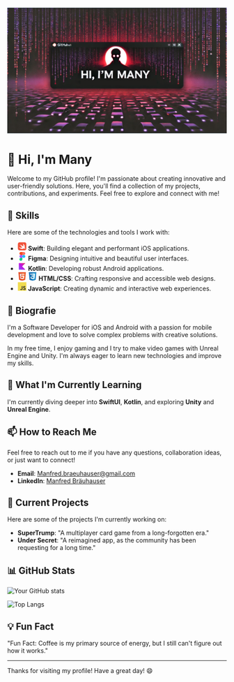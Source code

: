 ![Profilbild](https://github.com/Manyxtreme/Manyxtreme/blob/main/ProfilImage.png?raw=true)

# 👋 Hi, I'm Many

Welcome to my GitHub profile! I'm passionate about creating innovative and user-friendly solutions. Here, you'll find a collection of my projects, contributions, and experiments. Feel free to explore and connect with me!

## 🚀 Skills

Here are some of the technologies and tools I work with:

- <img src="https://raw.githubusercontent.com/devicons/devicon/master/icons/swift/swift-original.svg" alt="Swift" width="20" height="20"> **Swift**: Building elegant and performant iOS applications.
- <img src="https://raw.githubusercontent.com/devicons/devicon/master/icons/figma/figma-original.svg" alt="Figma" width="20" height="20"> **Figma**: Designing intuitive and beautiful user interfaces.
- <img src="https://raw.githubusercontent.com/devicons/devicon/master/icons/kotlin/kotlin-original.svg" alt="Kotlin" width="20" height="20"> **Kotlin**: Developing robust Android applications.
- <img src="https://raw.githubusercontent.com/devicons/devicon/master/icons/html5/html5-original.svg" alt="HTML" width="20" height="20"> <img src="https://raw.githubusercontent.com/devicons/devicon/master/icons/css3/css3-original.svg" alt="CSS" width="20" height="20"> **HTML/CSS**: Crafting responsive and accessible web designs.
- <img src="https://raw.githubusercontent.com/devicons/devicon/master/icons/javascript/javascript-original.svg" alt="JavaScript" width="20" height="20"> **JavaScript**: Creating dynamic and interactive web experiences.

## 📖 Biografie

I'm a Software Developer for iOS and Android with a passion for mobile development and love to solve complex problems with creative solutions.

In my free time, I enjoy gaming and I try to make video games with Unreal Engine and Unity. I'm always eager to learn new technologies and improve my skills.

## 🌱 What I'm Currently Learning

I'm currently diving deeper into **SwiftUI**, **Kotlin**, and exploring **Unity** and **Unreal Engine**.

## 📫 How to Reach Me

Feel free to reach out to me if you have any questions, collaboration ideas, or just want to connect!

- **Email**: [Manfred.braeuhauser@gmail.com](mailto:Manfred.braeuhauser@gmail.com)
- **LinkedIn**: [Manfred Bräuhauser](https://www.linkedin.com/in/manfred-br%C3%A4uhauser/)

## 🔭 Current Projects

Here are some of the projects I'm currently working on:

- **SuperTrump**: "A multiplayer card game from a long-forgotten era."
- **Under Secret**: "A reimagined app, as the community has been requesting for a long time."

## 📊 GitHub Stats

![Your GitHub stats](https://github-readme-stats.vercel.app/api?username=Manyxtreme&show_icons=true&theme=radical)

![Top Langs](https://github-readme-stats.vercel.app/api/top-langs/?username=Manyxtreme&layout=compact&theme=radical)

## 💡 Fun Fact

"Fun Fact: Coffee is my primary source of energy, but I still can't figure out how it works."

---

Thanks for visiting my profile! Have a great day! 😄
